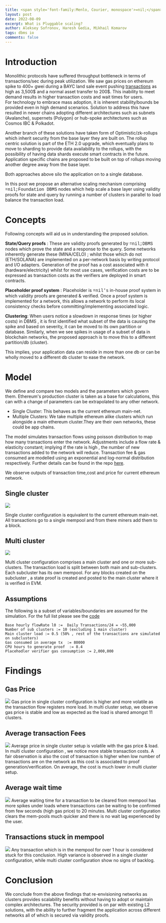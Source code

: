 ```yaml
---
title: <span style='font-family:Menlo, Courier, monospace'>=nil;</span>'s Pluggable Scaling.
layout: post
date: 2022-08-09
excerpt: What is Pluggable scaling?
author: Aleksey Sofronov, Haresh Gedia, Mikhail Komarov
tags: dbms io
comments: false
---
```

# Introduction
Monolithic protocols have suffered throughput bottleneck in terms of transactions/sec during peak utilization.
We saw gas prices on ethereum spike to 400+ gwei during a BAYC land sale event 
pushing [transactions](https://web3isgoinggreat.com/?id=popular-nft-mint-spikes-ethereum-gas-prices-opensea-transaction-fees-exceed-3500) 
as high as 3,500$ and a normal asset transfer to 200$. This inability to meet demand 
results in higher transaction costs and wait times for users.  
For technology to embrace mass adoption, it is inherent stability/bounds be provided even in 
high demand scenarios. Solution to address this have resulted in newer chains adopting different 
architectures such as subnets (Avalanche), supernets (Polygon) or hub-spoke architectures such 
as Cosmos IBC & Polkadot. 

Another branch of these solutions have taken form of Optimistic/zk-rollups which inherit security 
from the base layer they are built on. The rollup centric solution is part of the ETH 2.0 upgrade, 
which eventually plans to move to sharding to provide data availability to the rollups, with
the possibility of having data shards execute smart contracts in the future. Application specific 
chains are proposed to be built on top of rollups moving another degree away from the base layer.

Both approaches above silo the application on to a single database.

In this post we propose an alternative scaling mechanism comprising<span style='font-family:Menlo, Courier, monospace'> =nil;Foundation DBMS</span> nodes 
which help scale a base layer using validity proofs for state and query by running a number of clusters 
in parallel to load balance the transaction load.

# Concepts

Following concepts will aid us in understanding the proposed solution.

**State/Query proofs** : These are validity proofs generated by <span style='font-family:Menlo, Courier, monospace'>=nil;DBMS</span>
nodes which prove the state and a response to the query. Some networks inherently generate these (MINA/CELO) ; 
whilst those which do not (ETH/SOLANA) are implemented on a per-network basis by writing protocol and I/O adapters.
Generation of the proof has a cost associated with it (hardware/electricity) whilst for most use cases, verification costs
are to be expressed as transaction costs as the verifiers are deployed in smart contracts.

**Placeholder proof system** :
Placeholder is  <span style='font-family:Menlo, Courier, monospace'>=nil's</span> 
in-house proof system in which validity proofs are generated & verified. Once a
proof system is implemented for a network, this allows a network to perform its local
consistency checks before committing/implementing associated logic.

**Clustering**:
When users notice a slowdown in response times (or higher costs) in DBMS , it is first identified 
what subset of the data is causing the spike and based on severity, it can be moved to its own partition or
database. Similarly, when we see spikes in usage of a subset of data in blockchain networks, 
the proposed approach is to move this to a different partition/db (cluster). 

This implies, your application data can reside in more than one db or can be wholly moved to a
different db cluster to ease the network.

# Model 

We define and compare two models and the parameters which govern them. Ethereum's production cluster is taken as a base for calculations,
this can with a change of parameters can be extrapolated to any other network.
- Single Cluster:  This behaves as the current ethereum main-net.
- Multiple Clusters: We take multiple ethereum alike clusters which run alongside a main ethereum cluster.They are their
  own networks, these could be app chains.

The model simulates transaction flows using poisson distribution to map how many transactions enter 
the network. Adjustments include a flow rate & elasticity constant; implying if the rate is high , 
the number of new transactions added to the network will reduce. Transaction fee & gas consumed are modelled 
using an exponential and log-normal distribution respectively. Further details can be found in the repo [here](https://github.com/NilFoundation/pluggable-scaling-model).
  
We observe outputs of transaction time,cost and price for current ethereum network.

## Single cluster
![](/assets/images/2022-08-09-pluggable-scaling/single_cluster.png)

Single cluster configuration is equivalent to the current ethereum main-net. All transactions go to 
a single mempool and from there miners add them to a block.


## Multi cluster
![](/assets/images/2022-08-09-pluggable-scaling/multi_cluster.png)

Multi cluster configuration comprises a main cluster and one or more sub-clusters. The transaction load 
is split between both main and sub-clusters. Each subcluster has its own mempool.
For any blocks created on the subcluster , a state proof is created and posted to the 
main cluster where it is verified in EVM.



## Assumptions
The following is a subset of variables/boundaries are assumed for the simulation. For the full list please see the [code](https://github.com/NilFoundation/pluggable-scaling-model)
```
Base hourly flowRate l0 :=  Daily Transactions/24 = ~55,000
Number of sub clusters := 10 (excluding 1 main cluster)
Main cluster load := 0.5 (50% , rest of the transactions are simulated on subclusters)
Gas consumed in average tx  := 80000
CPU hours to generate proof  := 8.4
Placehodler verifier gas consumption := 2,000,000
```

# Findings

## Gas Price
![](/assets/images/2022-08-09-pluggable-scaling/gas_price.png)
Gas price in single cluster configuration is higher and more volatile as the transaction flow registers more load.
In multi cluster setup, we observe gas price is stable and low as expected as the load is shared amongst 11 clusters.

## Average transaction Fees
![](/assets/images/2022-08-09-pluggable-scaling/avg_tx_price.png)
Average price in single cluster setup is volatile with the gas price & load. In multi cluster configuration , 
we notice more stable transaction costs. A fair observation is also the cost of transaction is higher when 
low number of transactions are on the network as this cost is associated to proof generation/verification.
On average, the cost is much lower in multi cluster setup.

## Average wait time 
![](/assets/images/2022-08-09-pluggable-scaling/avg_tx_wait_time.png)
Average waiting time for a transaction to be cleared from mempool has more spikes under loads where 
transactions can be waiting to be confirmed from few seconds (high gas price) to 20 minutes. Multi cluster
configuration clears the mem-pools much quicker and there is no wait lag experienced by the user.

## Transactions stuck in mempool 
![](/assets/images/2022-08-09-pluggable-scaling/tx_stuck_mempool.png)
Any transaction which is in the mempool for over 1 hour is considered stuck for this conclusion. High variance
is observed in a single cluster configuration, while multi cluster configuration show no signs of backlog. 

# Conclusion

We conclude from the above findings that re-envisioning networks as clusters provides scalability benefits
without having to adopt or maintain complex architectures. The security provided is on par with existing
L2 solutions, with the ability to further fragment the application across different networks all of which
is secured via validity proofs.
